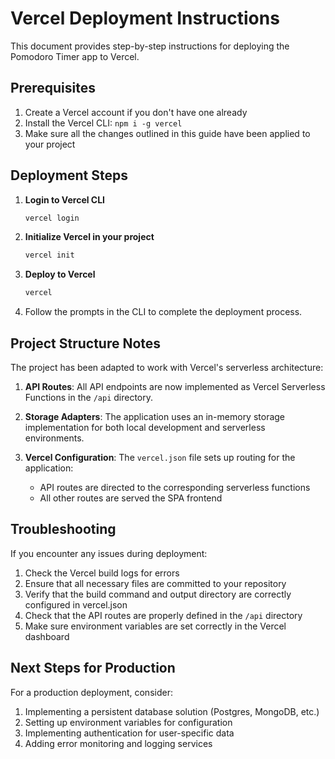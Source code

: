 # Vercel Deployment Instructions

This document provides step-by-step instructions for deploying the Pomodoro Timer app to Vercel.

## Prerequisites

1. Create a Vercel account if you don't have one already
2. Install the Vercel CLI: `npm i -g vercel`
3. Make sure all the changes outlined in this guide have been applied to your project

## Deployment Steps

1. **Login to Vercel CLI**
   ```bash
   vercel login
   ```

2. **Initialize Vercel in your project**
   ```bash
   vercel init
   ```

3. **Deploy to Vercel**
   ```bash
   vercel
   ```

4. Follow the prompts in the CLI to complete the deployment process.

## Project Structure Notes

The project has been adapted to work with Vercel's serverless architecture:

1. **API Routes**: All API endpoints are now implemented as Vercel Serverless Functions in the `/api` directory.

2. **Storage Adapters**: The application uses an in-memory storage implementation for both local development and serverless environments.

3. **Vercel Configuration**: The `vercel.json` file sets up routing for the application:
   - API routes are directed to the corresponding serverless functions
   - All other routes are served the SPA frontend

## Troubleshooting

If you encounter any issues during deployment:

1. Check the Vercel build logs for errors
2. Ensure that all necessary files are committed to your repository
3. Verify that the build command and output directory are correctly configured in vercel.json
4. Check that the API routes are properly defined in the `/api` directory
5. Make sure environment variables are set correctly in the Vercel dashboard

## Next Steps for Production

For a production deployment, consider:

1. Implementing a persistent database solution (Postgres, MongoDB, etc.)
2. Setting up environment variables for configuration
3. Implementing authentication for user-specific data
4. Adding error monitoring and logging services